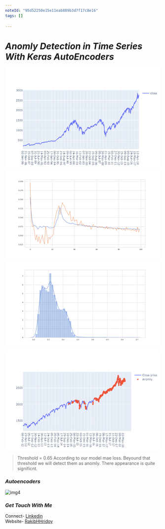 ```yaml
---
noteId: "95d52250e15e11eab889b3d7f17c8e16"
tags: []

---
```


# *Anomly Detection in Time Series With Keras AutoEncoders*
![img0](plots/newplot.png)
![img1](plots/loss.png)
![img2](plots/train_mae_loss.png)
![img3](plots/anomly.png)

> Threshold = 0.65
> According to our model mae loss. Beyound that threshold we will detect them as anomly. There appearance is quite significnt.

### *Autoencoders*
![img4](https://www.researchgate.net/publication/318204554/figure/fig1/AS:512595149770752@1499223615487/Autoencoder-architecture.png)

### *Get Touch With Me*
Connect- [Linkedin](https://linkedin.com/in/rakibhhridoy) <br>
Website- [RakibHHridoy](https://rakibhhridoy.github.io)